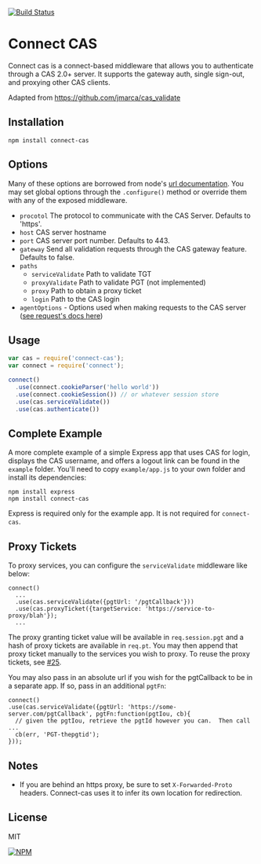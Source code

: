 [![Build Status](https://travis-ci.org/AceMetrix/connect-cas.svg)](https://travis-ci.org/AceMetrix/connect-cas)

# Connect CAS

Connect cas is a connect-based middleware that allows you to authenticate through a CAS 2.0+ server.  It supports the gateway auth, single sign-out, and proxying other CAS clients.

Adapted from https://github.com/jmarca/cas_validate

## Installation

    npm install connect-cas

## Options

Many of these options are borrowed from node's [url documentation](http://nodejs.org/api/url.html).  You may set global options through the `.configure()` method or override them with any of the exposed middleware.

  - `procotol` The protocol to communicate with the CAS Server.  Defaults to 'https'.
  - `host` CAS server hostname
  - `port` CAS server port number.  Defaults to 443.
  - `gateway` Send all validation requests through the CAS gateway feature.  Defaults to false.
  - `paths`
    - `serviceValidate` Path to validate TGT
    - `proxyValidate` Path to validate PGT (not implemented)
    - `proxy` Path to obtain a proxy ticket
    - `login` Path to the CAS login
  - `agentOptions` - Options used when making requests to the CAS server ([see request's docs here](https://www.npmjs.com/package/request#using-optionsagentoptions))

## Usage

```javascript
var cas = require('connect-cas');
var connect = require('connect');

connect()
  .use(connect.cookieParser('hello world'))
  .use(connect.cookieSession()) // or whatever session store
  .use(cas.serviceValidate())
  .use(cas.authenticate())
```

## Complete Example

A more complete example of a simple Express app that uses CAS for login, displays the CAS username, and offers a logout link can be found in the `example` folder. You'll need to copy `example/app.js` to your own folder and install its dependencies:

    npm install express
    npm install connect-cas

Express is required only for the example app. It is not required for `connect-cas`.

## Proxy Tickets

To proxy services, you can configure the `serviceValidate` middleware like below:

```
connect()
  ...
  .use(cas.serviceValidate({pgtUrl: '/pgtCallback'}))
  .use(cas.proxyTicket({targetService: 'https://service-to-proxy/blah'});
  ...
```

The proxy granting ticket value will be available in `req.session.pgt` and a hash of proxy tickets are available in `req.pt`.  You may then append that proxy ticket manually to the services you wish to proxy.  To reuse the proxy tickets, see [#25](https://github.com/AceMetrix/connect-cas/issues/25).

You may also pass in an absolute url if you wish for the pgtCallback to be in a separate app.  If so, pass in an additional `pgtFn`:

```
connect()
.use(cas.serviceValidate({pgtUrl: 'https://some-server.com/pgtCallback', pgtFn:function(pgtIou, cb){
  // given the pgtIou, retrieve the pgtId however you can.  Then call ...
  cb(err, 'PGT-thepgtid');
}));
```

## Notes
- If you are behind an https proxy, be sure to set `X-Forwarded-Proto` headers. Connect-cas uses it to infer its own location for redirection.

## License

  MIT

[![NPM](https://nodei.co/npm/connect-cas.png)](https://nodei.co/npm/connect-cas/)